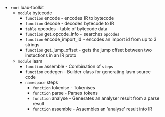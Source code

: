 
- `root` luau-toolkit
    - `module` bytecode
        - `function` encode             - encodes IR to bytecode
        - `function` decode             - decodes bytecode to IR
        - `table` opcodes               - table of bytecode data
        - `function` get_opcode_info    - searches `opcodes`
        - `function` encode_import_id   - encodes an import id from up to 3 strings
        - `function` get_jump_offset    - gets the jump offset between two instuctions in an IR proto
    - `module` lasm
        - `function` assemble           - Combination of `steps`
        - `function` codegen            - Builder class for generating lasm source code
        - `namespace` steps
            - `function` tokenise       - Tokenises
            - `function` parse          - Parses tokens
            - `function` analyse        - Generates an analyser result from a parse result
            - `function` assemble       - Assembles an 'analyse' result into IR